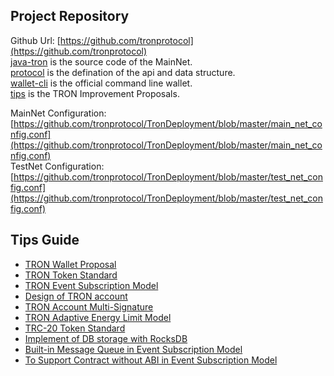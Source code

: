 
## Project Repository

Github Url: [https://github.com/tronprotocol](https://github.com/tronprotocol)    
[java-tron](https://github.com/tronprotocol/java-tron) is the source code of the MainNet.  
[protocol](https://github.com/tronprotocol/protocol) is the defination of the api and data structure.  
[wallet-cli](https://github.com/tronprotocol/wallet-cli) is the official command line wallet.   
[tips](https://github.com/tronprotocol/TIPs/issues) is the TRON Improvement Proposals.  

MainNet Configuration:  
[https://github.com/tronprotocol/TronDeployment/blob/master/main_net_config.conf](https://github.com/tronprotocol/TronDeployment/blob/master/main_net_config.conf)    
TestNet Configuration:   
[https://github.com/tronprotocol/TronDeployment/blob/master/test_net_config.conf](https://github.com/tronprotocol/TronDeployment/blob/master/test_net_config.conf)    


## Tips Guide 
+ [TRON Wallet Proposal](https://github.com/tronprotocol/TIPs/blob/master/tip-01.md)  
+ [TRON Token Standard](https://github.com/tronprotocol/TIPs/blob/master/tip-10.md)  
+ [TRON Event Subscription Model](https://github.com/tronprotocol/TIPs/blob/master/tip-12.md)  
+ [Design of TRON account](https://github.com/tronprotocol/TIPs/blob/master/tip-13.md)    
+ [TRON Account Multi-Signature](https://github.com/tronprotocol/TIPs/blob/master/tip-16.md)  
+ [TRON Adaptive Energy Limit Model](https://github.com/tronprotocol/TIPs/blob/master/tip-17.md)  
+ [TRC-20 Token Standard](https://github.com/tronprotocol/TIPs/blob/master/tip-20.md)  
+ [Implement of DB storage with RocksDB](https://github.com/tronprotocol/TIPs/blob/master/tip-24.md)  
+ [Built-in Message Queue in Event Subscription Model](https://github.com/tronprotocol/TIPs/blob/master/tip-28.md)  
+ [To Support Contract without ABI in Event Subscription Model](https://github.com/tronprotocol/TIPs/blob/master/tip-34.md)





